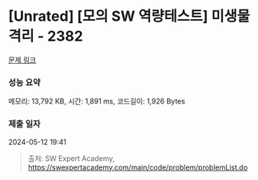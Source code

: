 # [Unrated] [모의 SW 역량테스트] 미생물 격리 - 2382 

[문제 링크](https://swexpertacademy.com/main/code/problem/problemDetail.do?contestProbId=AV597vbqAH0DFAVl) 

### 성능 요약

메모리: 13,792 KB, 시간: 1,891 ms, 코드길이: 1,926 Bytes

### 제출 일자

2024-05-12 19:41



> 출처: SW Expert Academy, https://swexpertacademy.com/main/code/problem/problemList.do